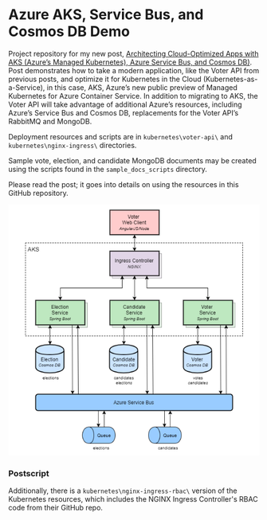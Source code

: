 # Azure AKS, Service Bus, and Cosmos DB Demo

Project repository for my new post, [Architecting Cloud-Optimized Apps with AKS (Azure’s Managed Kubernetes), Azure Service Bus, and Cosmos DB)](https://wp.me/p1RD28-5EV). Post demonstrates how to take a modern application, like the Voter API from previous posts, and optimize it for Kubernetes in the Cloud (Kubernetes-as-a-Service), in this case, AKS, Azure’s new public preview of Managed Kubernetes for Azure Container Service. In addition to migrating to AKS, the Voter API will take advantage of additional Azure’s resources, including Azure’s Service Bus and Cosmos DB, replacements for the Voter API’s RabbitMQ and MongoDB.

Deployment resources and scripts are in `kubernetes\voter-api\` and `kubernetes\nginx-ingress\` directories.

Sample vote, election, and candidate MongoDB documents may be created using the scripts found in the `sample_docs_scripts` directory.

Please read the post; it goes into details on using the resources in this GitHub repository.

![Architecture](AKS-Voter-API-Architecture.png)

### Postscript

Additionally, there is a `kubernetes\nginx-ingress-rbac\` version of the Kubernetes resources, which includes the NGINX Ingress Controller's RBAC code from their GitHub repo.
